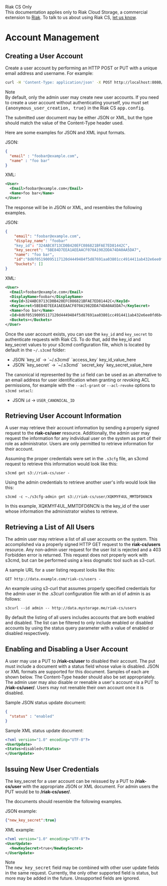 <div class="info"><div class="title">Riak CS Only</div>This documentation applies only to Riak Cloud Storage, a commercial extension to <a href="http://wiki.basho.com/Riak.html">Riak</a>. To talk to us about using Riak CS, <a href="http://info.basho.com/Wiki_Contact_RiakCS.html" target="_blank">let us know</a>.</div>

# Account Management

## Creating a User Account
Create a user account by performing an HTTP POST or PUT with a unique email address and username. For example:

```bash
curl -H 'Content-Type: application/json' -X POST http://localhost:8080/riak-cs/user --data '{"email":"foobar@example.com", "name":"foo bar"}'
```

<div class="note"><div class="title">Note</div>
By default, only the admin user may create new user accounts. If you need to create a user account without authenticating yourself, you must set <tt>{anonymous_user_creation, true}</tt> in the Riak CS <tt>app.config</tt>.
</div>

The submitted user document may be either JSON or XML, but the type should match the value of the Content-Type header used.

Here are some examples for JSON and XML input formats.

JSON:

```json
{
  "email" : "foobar@example.com",
  "name" : "foo bar"
}
```

XML:

```xml
<User>
  <Email>foobar@example.com</Email>
  <Name>foo bar</Name>
</User>
```

The response will be in JSON or XML, and resembles the following examples.

JSON:

```json
{
    "email": "foobar@example.com",
    "display_name": "foobar"
    "key_id": "324ABC0713CD0B420EFC086821BFAE7ED81442C",
    "key_secret": "5BE84D7EEA1AEEAACF070A1982DDA74DA0AA5DA7",
    "name": "foo bar",
    "id":"8d6f05190095117120d4449484f5d87691aa03801cc4914411ab432e6ee0fd6b",
    "buckets": []
}
```

XML:

```xml
<User>
  <Email>foobar@example.com</Email>
  <DisplayName>foobar</DisplayName>
  <KeyId>324ABC0713CD0B420EFC086821BFAE7ED81442C</KeyId>
  <KeySecret>5BE84D7EEA1AEEAACF070A1982DDA74DA0AA5DA7</KeySecret>
  <Name>foo bar</Name>
  <Id>8d6f05190095117120d4449484f5d87691aa03801cc4914411ab432e6ee0fd6b</Id>
  <Buckets></Buckets>
</User>
```

Once the user account exists, you can use the `key_id` and `key_secret` to authenticate requests with Riak CS. To do that, add the key_id and key_secret values to your s3cmd configuration file, which is located by default in the `~/.s3cmd` folder:

* JSON \`key_id\` -> \`~/.s3cmd\` \`access_key\` key_id_value_here
* JSON \`key_secret\` -> \`~/.s3cmd\` \`secret_key\` key_secret_value_here

The canonical id represented by the `id` field can be used as an alternative to an email address for user identification when granting or revoking ACL permissions, for example with the `--acl-grant` or `--acl-revoke` options to `s3cmd setacl`:

* JSON `id` -> `USER_CANONICAL_ID`

## Retrieving User Account Information
A user may retrieve their account information by sending a properly signed request to the **riak-cs/user** resource. Additionally, the admin user may request the information for any individual user on the system as part of their role as administrator. Users are only permitted to retrieve information for their account.

Assuming the proper credentials were set in the `.s3cfg` file, an s3cmd request to retrieve this information would look like this:

    s3cmd get s3://riak-cs/user -

Using the admin credentials to retrieve another user's info would look like this:

    s3cmd -c ~./s3cfg-admin get s3://riak-cs/user/XQKMYF4UL_MMTDFD6NCN

In this example, XQKMYF4UL_MMTDFD6NCN is the key_id of the user whose information the administrator wishes to retrieve.

## Retrieving a List of All Users
The admin user may retrieve a list of all user accounts on the system. This accomplished via a properly signed HTTP GET request to the **riak-cs/users** resource. Any non-admin user request for the user list is rejected and a 403 Forbidden error is returned. This request does not properly work with s3cmd, but can be performed using a less dogmatic tool such as s3-curl.

A sample URL for a user listing request looks like this:

    GET http://data.example.com/riak-cs/users -

An example using s3-curl that assumes properly specified credentials for the admin user in the .s3curl configuration file with an id of admin is as follows:

    s3curl --id admin -- http://data.mystorage.me/riak-cs/users

By default the listing of all users includes accounts that are both enabled and disabled. The list can be filtered to only include enabled or disabled accounts by using the status query parameter with a value of enabled or disabled respectively.

## Enabling and Disabling a User Account
A user may use a PUT to **/riak-cs/user** to disabled their account. The put must include a document with a status field whose value is disabled. JSON or XML formats are supported for this document. Samples of each are shown below. The Content-Type header should also be set appropriately. The admin user may also disable or reenable a user's account via a PUT to **/riak-cs/user/<user-key-id>**. Users may not reenable their own account once it is disabled.

Sample JSON status update document:

```json
{
  "status" : "enabled"
}
```

Sample XML status update document:

```xml
<?xml version="1.0" encoding="UTF-8"?>
<UserUpdate>
<Status>disabled</Status>
</UserUpdate>
```

## Issuing New User Credentials
The key_secret for a user account can be reissued by a PUT to **/riak-cs/user** with the appropriate JSON or XML document. For admin users the PUT would be to **/riak-cs/user/<key-id>**.

The documents should resemble the following examples.

JSON example:

```json
{"new_key_secret":true}
```

XML example:

```xml
<?xml version="1.0" encoding="UTF-8"?>
<UserUpdate>
  <NewKeySecret>true</NewKeySecret>
</UserUpdate>
```

<div class="note"><div class="title">Note</div>The <tt>new_key_secret</tt> field may be combined with other user update fields in the same request. Currently, the only other supported field is status, but more may be added in the future. Unsupported fields are ignored.</div>
